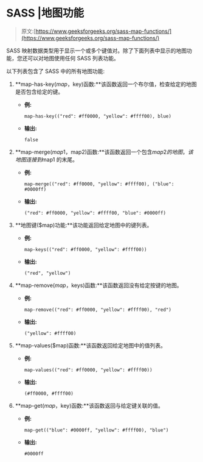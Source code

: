 # SASS |地图功能

> 原文:[https://www.geeksforgeeks.org/sass-map-functions/](https://www.geeksforgeeks.org/sass-map-functions/)

SASS 映射数据类型用于显示一个或多个键值对。除了下面列表中显示的地图功能，您还可以对地图使用任何 SASS 列表功能。

以下列表包含了 SASS 中的所有地图功能:

1.  **map-has-key($map，$key)函数:**该函数返回一个布尔值，检查给定的地图是否包含给定的键。
    *   **例:**

        ```
        map-has-key(("red": #ff0000, "yellow": #ffff00), blue)
        ```

    *   **输出:**

        ```
        false
        ```

2.  **map-merge($map1，$map2)函数:**该函数返回一个包含$map2 的地图，该地图连接到$map1 的末尾。
    *   **例:**

        ```
        map-merge(("red": #ff0000, "yellow": #ffff00), ("blue": #0000ff)
        ```

    *   **输出:**

        ```
        ("red": #ff0000, "yellow": #ffff00, "blue": #0000ff)
        ```

3.  **地图键($map)功能:**该功能返回给定地图中的键列表。
    *   **例:**

        ```
        map-keys(("red": #ff0000, "yellow": #ffff00))
        ```

    *   **输出:**

        ```
        ("red", "yellow")
        ```

4.  **map-remove($map，$keys)函数:**该函数返回没有给定按键的地图。
    *   **例:**

        ```
        map-remove(("red": #ff0000, "yellow": #ffff00), "red")
        ```

    *   **输出:**

        ```
        ("yellow": #ffff00)
        ```

5.  **map-values($map)函数:**该函数返回给定地图中的值列表。
    *   **例:**

        ```
        map-values(("red": #ff0000, "yellow": #ffff00))
        ```

    *   **输出:**

        ```
        (#ff0000, #ffff00)
        ```

6.  **map-get($map，$key)函数:**该函数返回与给定键关联的值。
    *   **例:**

        ```
        map-get(("blue": #0000ff, "yellow": #ffff00), "blue")
        ```

    *   **输出:**

        ```
        #0000ff
        ```